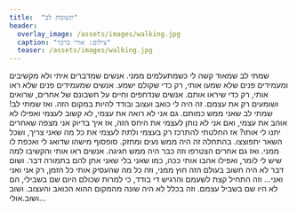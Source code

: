 ```yaml
---
title:  "תשומת לב"
header:
  overlay_image: /assets/images/walking.jpg
  caption: "צילום: אורי ברכר"
  teaser: /assets/images/walking.jpg
---
```

<!--more-->
שמתי לב שמאוד קשה לי כשמתעלמים ממני. אנשים שמדברים איתי ולא מקשיבים ומעמידים פנים שלא שמעו אותי, רק כדי שקולם ישמע. אנשים שמעמידים פנים שלא ראו אותי, רק כדי שיראו אותם. אנשים שנדחפים וחיים על חשבונם של אחרים, שרואים ושומעים רק את עצמם. זה היה לי כואב ועצוב ובודד להיות במקום הזה.
ואז שמתי לב! שמתי לב שאני ממש כמותם. גם אני לא רואה את עצמי, לא קשוב לעצמי ואפילו לא אוהב את עצמי, ואם אני לא נותן לעצמי את היחס הזה, אז איך בדיוק אני מצפה שאחרים יתנו לי אותו?
אז החלטתי להתרכז רק בעצמי ולתת לעצמי את כל מה שאני צריך, ושכל השאר יתפוצצו. בהתחלה זה היה ממש נעים ומחזק. סופסוף מישהו שדואג לי ואכפת לו ממני. ואז גם אחרים הצטרפו וזה כבר היה ממש חגיגה. אנשים ראו אותי והקשיבו למה שיש לי לומר, ואפילו אהבו אותי ככה, כמו שאני בלי שאני אתן להם בתמורה דבר.
ושום דבר לא היה חשוב בעולם הזה חוץ ממני, וזה כל מה שהעסיק אותי כל הזמן, רק אני ואני ואני...
וזה התחיל קצת לשעמם והרגיש די בודד, כי למרות שכולם היום שם בשבילי, הם לא היו שם בשביל עצמם. וזה בכלל לא היה שונה מהמקום ההוא הכואב והעצוב.
ושוב ושוב.אולי...